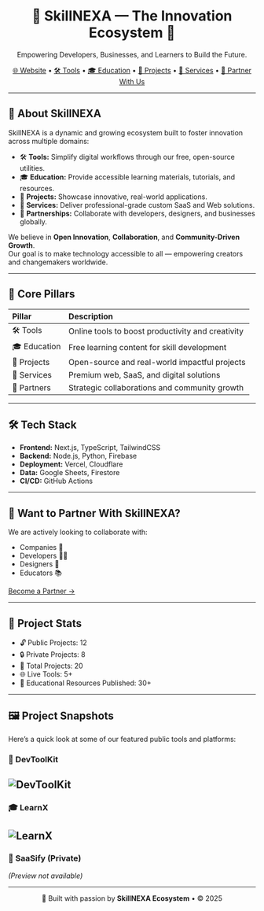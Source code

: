 <h1 align="center">🌟 SkillNEXA — The Innovation Ecosystem 🌟</h1>
<p align="center">
  Empowering Developers, Businesses, and Learners to Build the Future.
</p>

<p align="center">
  <a href="https://skillnexa.org">🌐 Website</a> • 
  <a href="https://skillnexa.org/tools">🛠️ Tools</a> • 
  <a href="https://skillnexa.org/edu">🎓 Education</a> • 
  <a href="https://skillnexa.org/projects">🚀 Projects</a> • 
  <a href="https://skillnexa.org/services">💼 Services</a> • 
  <a href="https://skillnexa.org/partner">🤝 Partner With Us</a>
</p>

---

## 🌟 About SkillNEXA

SkillNEXA is a dynamic and growing ecosystem built to foster innovation across multiple domains:

- 🛠 **Tools:** Simplify digital workflows through our free, open-source utilities.
- 🎓 **Education:** Provide accessible learning materials, tutorials, and resources.
- 🚀 **Projects:** Showcase innovative, real-world applications.
- 💼 **Services:** Deliver professional-grade custom SaaS and Web solutions.
- 🤝 **Partnerships:** Collaborate with developers, designers, and businesses globally.

We believe in **Open Innovation**, **Collaboration**, and **Community-Driven Growth**.  
Our goal is to make technology accessible to all — empowering creators and changemakers worldwide.

---

## 🚀 Core Pillars

| Pillar        | Description |
|:--------------|:------------|
| 🛠 Tools      | Online tools to boost productivity and creativity |
| 🎓 Education  | Free learning content for skill development |
| 🚀 Projects   | Open-source and real-world impactful projects |
| 💼 Services   | Premium web, SaaS, and digital solutions |
| 🤝 Partners   | Strategic collaborations and community growth |

---

## 🛠️ Tech Stack

- **Frontend:** Next.js, TypeScript, TailwindCSS
- **Backend:** Node.js, Python, Firebase
- **Deployment:** Vercel, Cloudflare
- **Data:** Google Sheets, Firestore
- **CI/CD:** GitHub Actions

---

## 🤝 Want to Partner With SkillNEXA?

We are actively looking to collaborate with:

- Companies 🚀
- Developers 👨‍💻
- Designers 🎨
- Educators 📚

[Become a Partner →](https://skillnexa.org/partner)

---

## 📂 Project Stats

- 🔓 Public Projects: 12  
- 🔒 Private Projects: 8  
- 🚀 Total Projects: 20  
- 🌐 Live Tools: 5+  
- 📘 Educational Resources Published: 30+

---

## 🖼 Project Snapshots

Here’s a quick look at some of our featured public tools and platforms:

### 🔧 DevToolKit  
![DevToolKit](./images/devtoolkit.png)
---
### 🎓 LearnX  
![LearnX](./images/learnx.png)
---
### 💼 SaaSify (Private)  
*(Preview not available)*

---

<p align="center">
  🚀 Built with passion by <b>SkillNEXA Ecosystem</b> • © 2025
</p>
